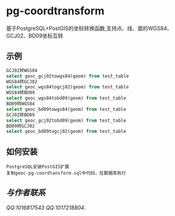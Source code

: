 # pg-coordtransform
基于PostgreSQL+PostGIS的坐标转换函数,支持点、线、面的WGS84、GCJ02、BD09坐标互转

## 示例
```sql
GCJ02转WGS84
select geoc_gcj02towgs84(geom) from test_table
WGS84转GCJ02
select geoc_wgs84togcj02(geom) from test_table
WGS84转BD09
select geoc_wgs84tobd09(geom) from test_table
BD09转WGS84
select geoc_bd09towgs84(geom) from test_table
GCJ02转BD09
select geoc_gcj02tobd09(geom) from test_table
BD09转GCJ02
select geoc_bd09togcj02(geom) from test_table
```

## 如何安装
```
PostgreSQL安装PostGIS扩展
复制geoc-pg-coordtansform.sql中代码，在数据库执行

```

## *与作者联系*
*QQ:1016817543*
*QQ:1017218804*.

